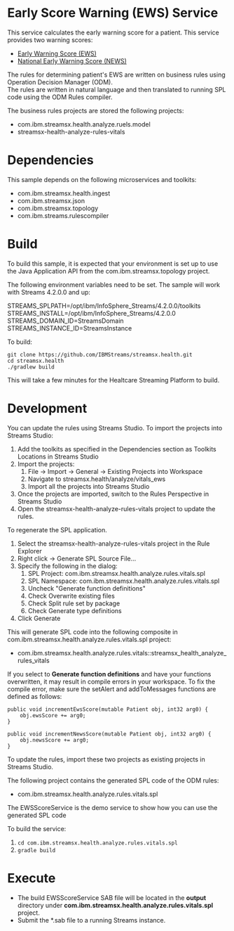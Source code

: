 # Early Score Warning (EWS) Service

This service calculates the early warning score for a patient.  This service provides two warning scores:
* [Early Warning Score (EWS)](https://en.wikipedia.org/wiki/Early_warning_score)
* [National Early Warning Score (NEWS)](https://www.rcplondon.ac.uk/projects/outputs/national-early-warning-score-news)

The rules for determining  patient's EWS are written on business rules using Operation Decision Manager (ODM).  
The rules are written in natural language and then translated to running SPL code using the ODM Rules compiler.

The business rules projects are stored the following projects:
* com.ibm.streamsx.health.analyze.ruels.model
* streamsx-health-analyze-rules-vitals

# Dependencies

This sample depends on the following microservices and toolkits:
* com.ibm.streamsx.health.ingest
* com.ibm.streamsx.json
* com.ibm.streamsx.topology
* com.ibm.streams.rulescompiler

# Build 

To build this sample, it is expected that your environment is set up to use the Java Application API from the com.ibm.streamsx.topology project.

The following environment variables need to be set.  The sample will work with Streams 4.2.0.0 and up:

STREAMS_SPLPATH=/opt/ibm/InfoSphere_Streams/4.2.0.0/toolkits
STREAMS_INSTALL=/opt/ibm/InfoSphere_Streams/4.2.0.0
STREAMS_DOMAIN_ID=StreamsDomain
STREAMS_INSTANCE_ID=StreamsInstance

To build:

```
git clone https://github.com/IBMStreams/streamsx.health.git
cd streamsx.health
./gradlew build
```
This will take a few minutes for the Healtcare Streaming Platform to build.

# Development

You can update the rules using Streams Studio.  To import the projects into Streams Studio:

1.  Add the toolkits as specified in the Dependencies section as Toolkits Locations in Streams Studio
1.  Import the projects:
    1.  File -> Import -> General -> Existing Projects into Workspace
    1.  Navigate to streamsx.health/analyze/vitals_ews
    1.  Import all the projects into Streams Studio
1.  Once the projects are imported, switch to the Rules Perspective in Streams Studio
1.  Open the streamsx-health-analyze-rules-vitals project to update the rules. 

To regenerate the SPL application.

1.  Select the streamsx-health-analyze-rules-vitals project in the Rule Explorer
1.  Right click -> Generate SPL Source File...
1.  Specify the following in the dialog:
    1.  SPL Project:  com.ibm.streamsx.health.analyze.rules.vitals.spl
    1.  SPL Namespace:  com.ibm.streamsx.health.analyze.rules.vitals.spl
    1.  Uncheck "Generate function definitions"
    1.  Check Overwrite existing files
    1.  Check Split rule set by package
    1.  Check Generate type definitions
1.  Click Generate

This will generate SPL code into the following composite in com.ibm.streamsx.health.analyze.rules.vitals.spl project:

* com.ibm.streamsx.health.analyze.rules.vitals::streamsx_health_analyze_rules_vitals

If you select to **Generate function definitions** and have your functions overwritten, it may result in compile errors
in your workspace.  To fix the compile error, make sure the setAlert and addToMessages functions are defined as follows:

```
public void incrementEwsScore(mutable Patient obj, int32 arg0) {
	obj.ewsScore += arg0;
}

public void incrementNewsScore(mutable Patient obj, int32 arg0) {
	obj.newsScore += arg0;
}

```

To update the rules, import these two projects as existing projects in Streams Studio.

The following project contains the generated SPL code of the ODM rules:
* com.ibm.streamsx.health.analyze.rules.vitals.spl

The EWSScoreService is the demo service to show how you can use the generated SPL code 

To build the service:

1.  `cd com.ibm.streamsx.health.analyze.rules.vitals.spl`
1.  `gradle build`

# Execute

* The build EWSScoreService SAB file will be located in the **output** directory under **com.ibm.streamsx.health.analyze.rules.vitals.spl** project.  
* Submit the *.sab file to a running Streams instance.

